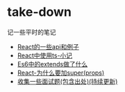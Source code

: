 # take-down
记一些平时的笔记
<br/>
- [React的一些api和例子](https://github.com/MyPrototypeWhat/take-down/issues/1)
- [React中使用ts-小记](https://github.com/MyPrototypeWhat/take-down/issues/2)
- [Es6中的extends做了什么](https://github.com/MyPrototypeWhat/take-down/issues/3)
- [React-为什么要加super(props)](https://github.com/MyPrototypeWhat/take-down/issues/4)
- [收集一些面试题(包含出处)(持续更新)](https://github.com/MyPrototypeWhat/take-down/issues/5)

